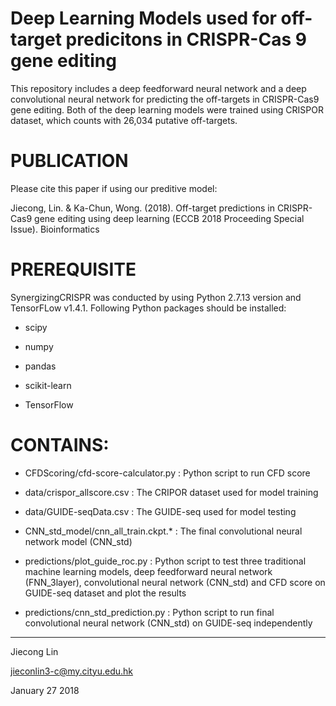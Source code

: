 # Deep Learning Models used for off-target predicitons in CRISPR-Cas 9 gene editing
This repository includes a deep feedforward neural network and a deep convolutional neural network for predicting the off-targets in CRISPR-Cas9 gene editing. Both of the deep learning models were trained using CRISPOR dataset, which counts with 26,034 putative off-targets.

# PUBLICATION
Please cite this paper if using our preditive model:

Jiecong, Lin. & Ka-Chun, Wong. (2018). Off-target predictions in CRISPR-Cas9 gene editing using deep learning (ECCB 2018 Proceeding Special Issue). Bioinformatics

# PREREQUISITE
SynergizingCRISPR was conducted by using Python 2.7.13 version and TensorFLow v1.4.1. 
Following Python packages should be installed:
<ul>
<li><p>scipy</p></li>
<li><p>numpy</p></li>
<li><p>pandas</p></li>
<li><p>scikit-learn</p></li>
<li><p>TensorFlow</p></li>
</ul>


# CONTAINS:
<ul>
<li><p>CFDScoring/cfd-score-calculator.py : Python script to run CFD score </p></li>
<li><p>data/crispor_allscore.csv : The CRIPOR dataset used for model training</p></li>
<li><p>data/GUIDE-seqData.csv : The GUIDE-seq used for model testing</p></li>
<li><p>CNN_std_model/cnn_all_train.ckpt.* : The final convolutional neural network model (CNN_std)</p></li>
<li><p>predictions/plot_guide_roc.py : Python script to test three traditional machine learning models, deep feedforward neural network (FNN_3layer), convolutional neural network (CNN_std) and CFD score on GUIDE-seq dataset and plot the results
<li><p>predictions/cnn_std_prediction.py : Python script to run final convolutional neural network (CNN_std) on GUIDE-seq independently
</p></li>
</ul>

---------------------------------------
Jiecong Lin

jieconlin3-c@my.cityu.edu.hk

January 27 2018
